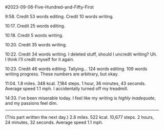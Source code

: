 #2023-09-06-Five-Hundred-and-Fifty-First

9:58.  Credit 53 words editing.  Credit 10 words writing.

10:17.  Credit 25 words editing.

10:18.  Credit 5 words writing.

10:20.  Credit 35 words writing.

10:22.  Credit 34 words writing.  I deleted stuff, should I uncredit writing?  Uh.  I think I'll credit myself for it again.

10:23.  Credit 46 words editing.  Tallying...  124 words editing.  109 words writing progress.  These numbers are arbitrary, but okay.

11:04.  1.8 miles.  348 kcal.  7,184 steps.  1 hour, 36 minutes, 43 seconds.  Average speed 1.1 mph.  I accidentally turned off my treadmill.

14:33.  I've been miserable today.  I feel like my writing is *highly inadequate*, and my passions feel dim.

---
(This part written the next day.)  2.8 miles.  522 kcal.  10,677 steps.  2 hours, 24 minutes, 32 seconds.  Average speed 1.1 mph.